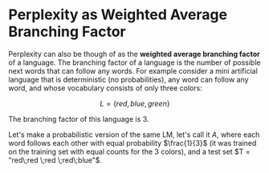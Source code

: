 # Perplexity as Weighted Average Branching Factor

Perplexity can also be though of as the **weighted average branching factor** of a language. The branching factor of a language is the number of possible next words that can follow any words. For example consider a mini artificial language that is deterministic (no probabilities), any word can follow any word, and whose vocabulary consists of only three colors:

$$L = \{red, blue, green\}$$

The branching factor of this  language is 3.

Let's make a probabilistic version of the same LM, let's call it $A$, where each word follows each other with equal probability $\frac{1}{3}$ (it was trained on the training set with equal counts for the 3 colors), and a test set $T = "red\;red \;red \;red\;blue"$.